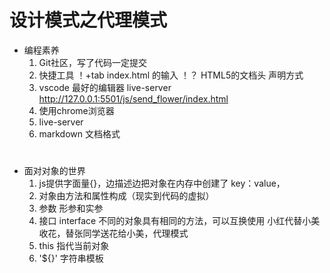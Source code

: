 # 设计模式之代理模式

- 编程素养
     1. Git社区，写了代码一定提交
     2. 快捷工具 
        ！+tab  index.html 的输入
        ！？ HTML5的文档头 声明方式
     3. vscode 最好的编辑器
        live-server
        http://127.0.0.1:5501/js/send_flower/index.html
     4. 使用chrome浏览器 
     5. live-server
     6. markdown 文档格式
        # <h1></h1>
- 面对对象的世界
   1. js提供字面量{}，边描述边把对象在内存中创建了
      key：value，
   2. 对象由方法和属性构成（现实到代码的虚拟）
   3. 参数 形参和实参
   4. 接口 interface
      不同的对象具有相同的方法，可以互换使用
      小红代替小美收花，替张同学送花给小美，代理模式
   5. this 指代当前对象
   6. '${}' 字符串模板